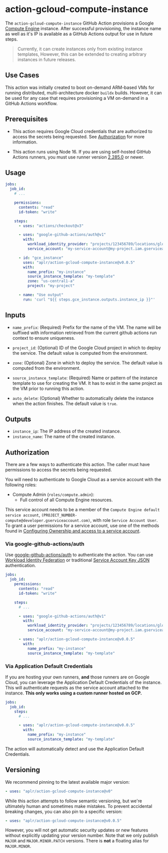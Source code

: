 # action-gcloud-compute-instance

The `action-gcloud-compute-instance` GitHub Action provisions a Google
[Compute Engine][compute-engine] instance. After successful provisioning, the
instance name as well as it's IP is available as a GitHub Actions output
for use in future steps.

> Currently, it can create instances only from existing instance templates,
> However, this can be extended to creating arbitrary instances in future releases.

## Use Cases

This action was initially created to boot on-demand ARM-based VMs for running
distributed, multi-architecture docker `buildx` builds. However, it can be used
for any case that requires provisioning a VM on-demand in a GitHub Actions workflow.

## Prerequisites

- This action requires Google Cloud credentials that are authorized to access
  the secrets being requested. See [Authorization](#authorization) for more
  information.

- This action runs using Node 16. If you are using self-hosted GitHub Actions
  runners, you must use runner version
  [2.285.0](https://github.com/actions/virtual-environments) or newer.

## Usage

```yaml
jobs:
  job_id:
    # ...

    permissions:
      contents: "read"
      id-token: "write"

    steps:
      - uses: "actions/checkout@v3"

      - uses: "google-github-actions/auth@v1"
        with:
          workload_identity_provider: "projects/123456789/locations/global/workloadIdentityPools/my-pool/providers/my-provider"
          service_account: "my-service-account@my-project.iam.gserviceaccount.com"

      - id: "gce_instance"
        uses: "aplr/action-gcloud-compute-instance@v0.0.5"
        with:
          name_prefix: "my-instance"
          source_instance_template: "my-template"
          zone: "us-central1-a"
          project: "my-project"

      - name: "Use output"
        run: 'curl "${{ steps.gce_instance.outputs.instance_ip }}"'
```

## Inputs

- `name_prefix`: (Required) Prefix for the name of the VM.
  The name will be suffixed with information retrieved from the current
  github actions run context to ensure uniqueness.

- `project_id`: (Optional) ID of the Google Cloud project in which to deploy
  the service. The default value is computed from the environment.

- `zone`: (Optional) Zone in which to deploy the service. The default value
  is computed from the environment.

- `source_instance_template`: (Required) Name or pattern of the instance template
  to use for creating the VM. It has to exist in the same project as the VM prior
  to running this action.

- `auto_delete`: (Optional) Whether to automatically delete the instance when
  the action finishes. The default value is `true`.

## Outputs

- `instance_ip`: The IP address of the created instance.
- `instance_name`: The name of the created instance.

## Authorization

There are a few ways to authenticate this action. The caller must have
permissions to access the secrets being requested.

You will need to authenticate to Google Cloud as a service account with the
following roles:

- Compute Admin (`roles/compute.admin`):
  - Full control of all Compute Engine resources.

This service account needs to be a member of the `Compute Engine default service account`,
`(PROJECT_NUMBER-compute@developer.gserviceaccount.com)`, with role
`Service Account User`. To grant a user permissions for a service account, use
one of the methods found in [Configuring Ownership and access to a service account](https://cloud.google.com/iam/docs/granting-roles-to-service-accounts#granting_access_to_a_user_for_a_service_account).

### Via google-github-actions/auth

Use [google-github-actions/auth](https://github.com/google-github-actions/auth)
to authenticate the action. You can use [Workload Identity Federation][wif] or
traditional [Service Account Key JSON][sa] authentication.

```yaml
jobs:
  job_id:
    permissions:
      contents: "read"
      id-token: "write"

    steps:
      # ...

      - uses: "google-github-actions/auth@v1"
        with:
          workload_identity_provider: "projects/123456789/locations/global/workloadIdentityPools/my-pool/providers/my-provider"
          service_account: "my-service-account@my-project.iam.gserviceaccount.com"

      - uses: "aplr/action-gcloud-compute-instance@v0.0.5"
        with:
          name_prefix: "my-instance"
          source_instance_template: "my-template"
```

### Via Application Default Credentials

If you are hosting your own runners, **and** those runners are on Google Cloud,
you can leverage the Application Default Credentials of the instance. This will
authenticate requests as the service account attached to the instance. **This
only works using a custom runner hosted on GCP.**

```yaml
jobs:
  job_id:
    steps:
      # ...

      - uses: "aplr/action-gcloud-compute-instance@v0.0.5"
        with:
          name_prefix: "my-instance"
          source_instance_template: "my-template"
```

The action will automatically detect and use the Application Default
Credentials.

## Versioning

We recommend pinning to the latest available major version:

```yaml
- uses: "aplr/action-gcloud-compute-instance@v0"
```

While this action attempts to follow semantic versioning, but we're ultimately
human and sometimes make mistakes. To prevent accidental breaking changes, you
can also pin to a specific version:

```yaml
- uses: "aplr/action-gcloud-compute-instance@v0.0.5"
```

However, you will not get automatic security updates or new features without
explicitly updating your version number. Note that we only publish `MAJOR` and
`MAJOR.MINOR.PATCH` versions. There is **not** a floating alias for
`MAJOR.MINOR`.

[compute-engine]: https://cloud.google.com/compute
[sa]: https://cloud.google.com/iam/docs/creating-managing-service-accounts
[wif]: https://cloud.google.com/iam/docs/workload-identity-federation
